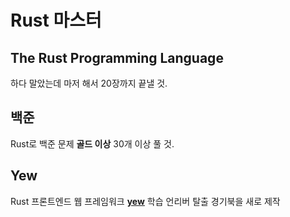 # Rust 마스터

## The Rust Programming Language
하다 말았는데 마저 해서 20장까지 끝낼 것.

## 백준
Rust로 백준 문제 **골드 이상** 30개 이상 풀 것.

## Yew
Rust 프론트엔드 웹 프레임워크 [**yew**](https://yew.rs/) 학습
언리버 탈출 경기북을 새로 제작
